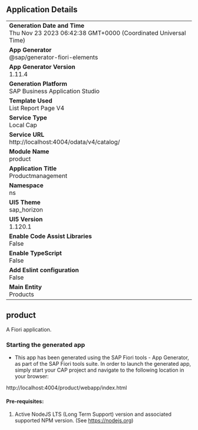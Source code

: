 ## Application Details
|               |
| ------------- |
|**Generation Date and Time**<br>Thu Nov 23 2023 06:42:38 GMT+0000 (Coordinated Universal Time)|
|**App Generator**<br>@sap/generator-fiori-elements|
|**App Generator Version**<br>1.11.4|
|**Generation Platform**<br>SAP Business Application Studio|
|**Template Used**<br>List Report Page V4|
|**Service Type**<br>Local Cap|
|**Service URL**<br>http://localhost:4004/odata/v4/catalog/
|**Module Name**<br>product|
|**Application Title**<br>Productmanagement|
|**Namespace**<br>ns|
|**UI5 Theme**<br>sap_horizon|
|**UI5 Version**<br>1.120.1|
|**Enable Code Assist Libraries**<br>False|
|**Enable TypeScript**<br>False|
|**Add Eslint configuration**<br>False|
|**Main Entity**<br>Products|

## product

A Fiori application.

### Starting the generated app

-   This app has been generated using the SAP Fiori tools - App Generator, as part of the SAP Fiori tools suite.  In order to launch the generated app, simply start your CAP project and navigate to the following location in your browser:

http://localhost:4004/product/webapp/index.html

#### Pre-requisites:

1. Active NodeJS LTS (Long Term Support) version and associated supported NPM version.  (See https://nodejs.org)


